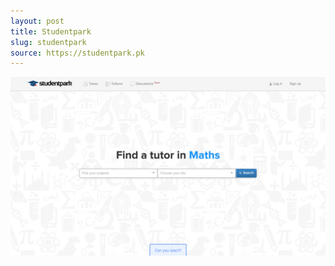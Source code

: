 ```yaml
---
layout: post
title: Studentpark
slug: studentpark
source: https://studentpark.pk
---
```


<img src="/screenshots/studentpark.png" alt="Studentpark">

